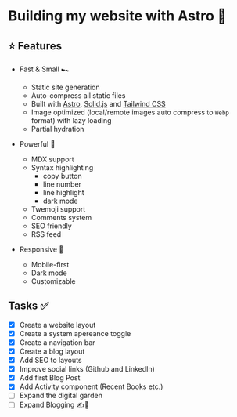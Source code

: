 # Building my website with Astro 🚀

## ⭐ Features

- Fast & Small 🏎️

  - Static site generation
  - Auto-compress all static files
  - Built with [Astro](https://astro.build/), [Solid.js](https://www.solidjs.com/) and [Tailwind CSS](https://tailwindcss.com/)
  - Image optimized (local/remote images auto compress to `Webp` format) with lazy loading
  - Partial hydration

- Powerful 🚀

  - MDX support
  - Syntax highlighting
    - copy button
    - line number
    - line highlight
    - dark mode
  - Twemoji support
  - Comments system
  - SEO friendly
  - RSS feed

- Responsive 📱

  - Mobile-first
  - Dark mode
  - Customizable

## Tasks ✅

- [x] Create a website layout
- [x] Create a system apereance toggle
- [x] Create a navigation bar
- [x] Create a blog layout
- [x] Add SEO to layouts
- [x] Improve social links (Github and LinkedIn)
- [x] Add first Blog Post
- [x] Add Activity component (Recent Books etc.)
- [ ] Expand the digital garden
- [ ] Expand Blogging ✍️💚
